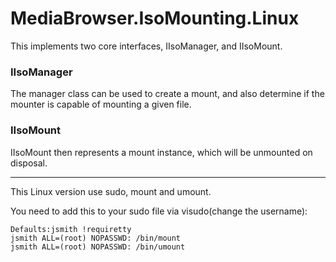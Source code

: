 # MediaBrowser.IsoMounting.Linux
This implements two core interfaces, IIsoManager, and IIsoMount.
### IIsoManager
The manager class can be used to create a mount, and also determine if the mounter is capable of mounting a given file.
### IIsoMount
IIsoMount then represents a mount instance, which will be unmounted on disposal.
***
This Linux version use sudo, mount and umount.

You need to add this to your sudo file via visudo(change the username):

    Defaults:jsmith !requiretty
    jsmith ALL=(root) NOPASSWD: /bin/mount
    jsmith ALL=(root) NOPASSWD: /bin/umount
